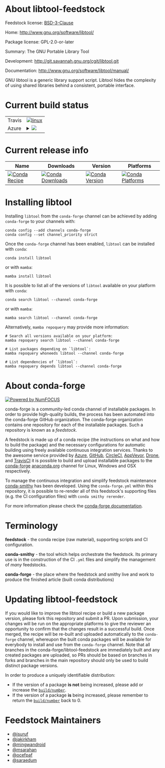 About libtool-feedstock
=======================

Feedstock license: [BSD-3-Clause](https://github.com/conda-forge/libtool-feedstock/blob/main/LICENSE.txt)

Home: http://www.gnu.org/software/libtool/

Package license: GPL-2.0-or-later

Summary: The GNU Portable Library Tool

Development: http://git.savannah.gnu.org/cgit/libtool.git

Documentation: http://www.gnu.org/software/libtool/manual/

GNU libtool is a generic library support script. Libtool hides the
complexity of using shared libraries behind a consistent, portable
interface.


Current build status
====================


<table><tr>
    <td>Travis</td>
    <td>
      <a href="https://app.travis-ci.com/conda-forge/libtool-feedstock">
        <img alt="linux" src="https://img.shields.io/travis/com/conda-forge/libtool-feedstock/main.svg?label=Linux">
      </a>
    </td>
  </tr>
    
  <tr>
    <td>Azure</td>
    <td>
      <details>
        <summary>
          <a href="https://dev.azure.com/conda-forge/feedstock-builds/_build/latest?definitionId=576&branchName=main">
            <img src="https://dev.azure.com/conda-forge/feedstock-builds/_apis/build/status/libtool-feedstock?branchName=main">
          </a>
        </summary>
        <table>
          <thead><tr><th>Variant</th><th>Status</th></tr></thead>
          <tbody><tr>
              <td>linux_64</td>
              <td>
                <a href="https://dev.azure.com/conda-forge/feedstock-builds/_build/latest?definitionId=576&branchName=main">
                  <img src="https://dev.azure.com/conda-forge/feedstock-builds/_apis/build/status/libtool-feedstock?branchName=main&jobName=linux&configuration=linux%20linux_64_" alt="variant">
                </a>
              </td>
            </tr><tr>
              <td>linux_aarch64</td>
              <td>
                <a href="https://dev.azure.com/conda-forge/feedstock-builds/_build/latest?definitionId=576&branchName=main">
                  <img src="https://dev.azure.com/conda-forge/feedstock-builds/_apis/build/status/libtool-feedstock?branchName=main&jobName=linux&configuration=linux%20linux_aarch64_" alt="variant">
                </a>
              </td>
            </tr><tr>
              <td>linux_ppc64le</td>
              <td>
                <a href="https://dev.azure.com/conda-forge/feedstock-builds/_build/latest?definitionId=576&branchName=main">
                  <img src="https://dev.azure.com/conda-forge/feedstock-builds/_apis/build/status/libtool-feedstock?branchName=main&jobName=linux&configuration=linux%20linux_ppc64le_" alt="variant">
                </a>
              </td>
            </tr><tr>
              <td>osx_64</td>
              <td>
                <a href="https://dev.azure.com/conda-forge/feedstock-builds/_build/latest?definitionId=576&branchName=main">
                  <img src="https://dev.azure.com/conda-forge/feedstock-builds/_apis/build/status/libtool-feedstock?branchName=main&jobName=osx&configuration=osx%20osx_64_" alt="variant">
                </a>
              </td>
            </tr><tr>
              <td>osx_arm64</td>
              <td>
                <a href="https://dev.azure.com/conda-forge/feedstock-builds/_build/latest?definitionId=576&branchName=main">
                  <img src="https://dev.azure.com/conda-forge/feedstock-builds/_apis/build/status/libtool-feedstock?branchName=main&jobName=osx&configuration=osx%20osx_arm64_" alt="variant">
                </a>
              </td>
            </tr>
          </tbody>
        </table>
      </details>
    </td>
  </tr>
</table>

Current release info
====================

| Name | Downloads | Version | Platforms |
| --- | --- | --- | --- |
| [![Conda Recipe](https://img.shields.io/badge/recipe-libtool-green.svg)](https://anaconda.org/conda-forge/libtool) | [![Conda Downloads](https://img.shields.io/conda/dn/conda-forge/libtool.svg)](https://anaconda.org/conda-forge/libtool) | [![Conda Version](https://img.shields.io/conda/vn/conda-forge/libtool.svg)](https://anaconda.org/conda-forge/libtool) | [![Conda Platforms](https://img.shields.io/conda/pn/conda-forge/libtool.svg)](https://anaconda.org/conda-forge/libtool) |

Installing libtool
==================

Installing `libtool` from the `conda-forge` channel can be achieved by adding `conda-forge` to your channels with:

```
conda config --add channels conda-forge
conda config --set channel_priority strict
```

Once the `conda-forge` channel has been enabled, `libtool` can be installed with `conda`:

```
conda install libtool
```

or with `mamba`:

```
mamba install libtool
```

It is possible to list all of the versions of `libtool` available on your platform with `conda`:

```
conda search libtool --channel conda-forge
```

or with `mamba`:

```
mamba search libtool --channel conda-forge
```

Alternatively, `mamba repoquery` may provide more information:

```
# Search all versions available on your platform:
mamba repoquery search libtool --channel conda-forge

# List packages depending on `libtool`:
mamba repoquery whoneeds libtool --channel conda-forge

# List dependencies of `libtool`:
mamba repoquery depends libtool --channel conda-forge
```


About conda-forge
=================

[![Powered by
NumFOCUS](https://img.shields.io/badge/powered%20by-NumFOCUS-orange.svg?style=flat&colorA=E1523D&colorB=007D8A)](https://numfocus.org)

conda-forge is a community-led conda channel of installable packages.
In order to provide high-quality builds, the process has been automated into the
conda-forge GitHub organization. The conda-forge organization contains one repository
for each of the installable packages. Such a repository is known as a *feedstock*.

A feedstock is made up of a conda recipe (the instructions on what and how to build
the package) and the necessary configurations for automatic building using freely
available continuous integration services. Thanks to the awesome service provided by
[Azure](https://azure.microsoft.com/en-us/services/devops/), [GitHub](https://github.com/),
[CircleCI](https://circleci.com/), [AppVeyor](https://www.appveyor.com/),
[Drone](https://cloud.drone.io/welcome), and [TravisCI](https://travis-ci.com/)
it is possible to build and upload installable packages to the
[conda-forge](https://anaconda.org/conda-forge) [anaconda.org](https://anaconda.org/)
channel for Linux, Windows and OSX respectively.

To manage the continuous integration and simplify feedstock maintenance
[conda-smithy](https://github.com/conda-forge/conda-smithy) has been developed.
Using the ``conda-forge.yml`` within this repository, it is possible to re-render all of
this feedstock's supporting files (e.g. the CI configuration files) with ``conda smithy rerender``.

For more information please check the [conda-forge documentation](https://conda-forge.org/docs/).

Terminology
===========

**feedstock** - the conda recipe (raw material), supporting scripts and CI configuration.

**conda-smithy** - the tool which helps orchestrate the feedstock.
                   Its primary use is in the construction of the CI ``.yml`` files
                   and simplify the management of *many* feedstocks.

**conda-forge** - the place where the feedstock and smithy live and work to
                  produce the finished article (built conda distributions)


Updating libtool-feedstock
==========================

If you would like to improve the libtool recipe or build a new
package version, please fork this repository and submit a PR. Upon submission,
your changes will be run on the appropriate platforms to give the reviewer an
opportunity to confirm that the changes result in a successful build. Once
merged, the recipe will be re-built and uploaded automatically to the
`conda-forge` channel, whereupon the built conda packages will be available for
everybody to install and use from the `conda-forge` channel.
Note that all branches in the conda-forge/libtool-feedstock are
immediately built and any created packages are uploaded, so PRs should be based
on branches in forks and branches in the main repository should only be used to
build distinct package versions.

In order to produce a uniquely identifiable distribution:
 * If the version of a package **is not** being increased, please add or increase
   the [``build/number``](https://docs.conda.io/projects/conda-build/en/latest/resources/define-metadata.html#build-number-and-string).
 * If the version of a package **is** being increased, please remember to return
   the [``build/number``](https://docs.conda.io/projects/conda-build/en/latest/resources/define-metadata.html#build-number-and-string)
   back to 0.

Feedstock Maintainers
=====================

* [@isuruf](https://github.com/isuruf/)
* [@jakirkham](https://github.com/jakirkham/)
* [@mingwandroid](https://github.com/mingwandroid/)
* [@msarahan](https://github.com/msarahan/)
* [@ocefpaf](https://github.com/ocefpaf/)
* [@saraedum](https://github.com/saraedum/)

